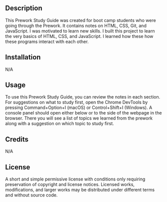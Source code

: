 ## <Prework Study Guide Webpage>

## Description

This Prework Study Guide was created for boot camp students who were going through the Prework. It contains notes on HTML, CSS, Git, and JavaScript. I was motivated to learn new skills. I built this project to learn the very basics of HTML, CSS, and JavaScript. I learned how these how these programs interact with each other.


## Installation

N/A

## Usage

To use this Prework Study Guide, you can review the notes in each section. For suggestions on what to study first, open the Chrome DevTools by pressing Command+Option+I (macOS) or Control+Shift+I (Windows). A console panel should open either below or to the side of the webpage in the browser. There you will see a list of topics we learned from the prework along with a suggestion on which topic to study first.

## Credits

N/A

## License

A short and simple permissive license with conditions only requiring preservation of copyright and license notices. Licensed works, modifications, and larger works may be distributed under different terms and without source code.

